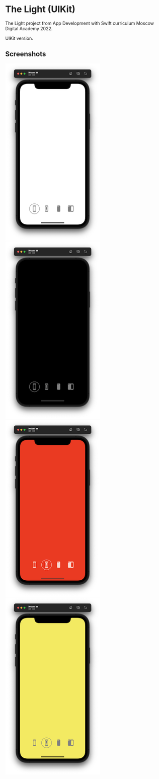 # The Light (UIKit)

The Light project from App Development with Swift curriculum Moscow Digital Academy 2022. 

UIKit version.

## Screenshots

![Screenshot 1](https://github.com/FedorBoretsky/The-Light--UIKit/blob/main/The%20Light%20(UIKit)/Screenshots/Screenshot%201.png?raw=true)
![Screenshot 2](https://github.com/FedorBoretsky/The-Light--UIKit/blob/main/The%20Light%20(UIKit)/Screenshots/Screenshot%202.png?raw=true)
![Screenshot 3](https://github.com/FedorBoretsky/The-Light--UIKit/blob/main/The%20Light%20(UIKit)/Screenshots/Screenshot%203.png?raw=true)
![Screenshot 4](https://github.com/FedorBoretsky/The-Light--UIKit/blob/main/The%20Light%20(UIKit)/Screenshots/Screenshot%204.png?raw=true)
